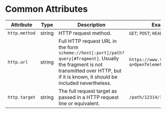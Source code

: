 # Common Attributes

<!-- semconv http(omit_requirement_level) -->
| Attribute  | Type | Description  | Examples  |
|---|---|---|---|
| `http.method` | string | HTTP request method. | `GET`; `POST`; `HEAD` |
| `http.url` | string | Full HTTP request URL in the form `scheme://host[:port]/path?query[#fragment]`. Usually the fragment is not transmitted over HTTP, but if it is known, it should be included nevertheless. | `https://www.foo.bar/search?q=OpenTelemetry#SemConv` |
| `http.target` | string | The full request target as passed in a HTTP request line or equivalent. | `/path/12314/?q=ddds#123` |
<!-- endsemconv -->
